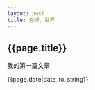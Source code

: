 ```yaml
---
layout: post
title: 你好，世界
---
```

<h2>{{page.title}}</h2>
<p>我的第一篇文章</p>
<p>{{page.date|date_to_string}}</p>